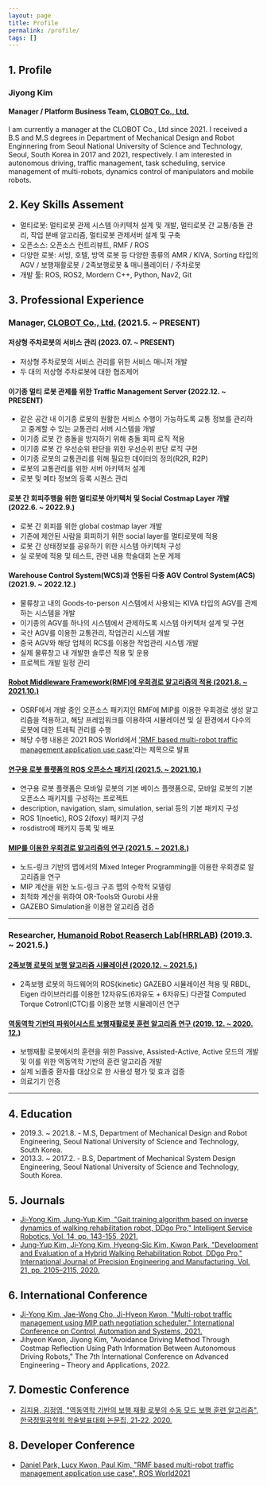 ```yaml
---
layout: page
title: Profile
permalink: /profile/
tags: []
---
```


## 1. Profile

### Jiyong Kim

#### Manager / Platform Business Team, [CLOBOT Co., Ltd.](https://www.clobot.co.kr)

I am currently a manager at the CLOBOT Co., Ltd since 2021. I received a B.S and M.S degrees in Department of Mechanical Design and Robot Enginnering from Seoul National University of Science and Technology, Seoul, South Korea in 2017 and 2021, respectively. I am interested in autonomous driving, traffic management, task scheduling, service management of multi-robots, dynamics control of manipulators and mobile robots.

## 2. Key Skills Assement

- 멀티로봇: 멀티로봇 관제 시스템 아키텍처 설계 및 개발, 멀티로봇 간 교통/충돌 관리, 작업 분배 알고리즘, 멀티로봇 관제서버 설계 및 구축
- 오픈소스: 오픈소스 컨트리뷰트, RMF / ROS
- 다양한 로봇: 서빙, 호텔, 방역 로봇 등 다양한 종류의 AMR / KIVA, Sorting 타입의 AGV / 보행재활로봇 / 2족보행로봇 & 매니퓰레이터 / 주차로봇
- 개발 툴: ROS, ROS2, Mordern C++, Python, Nav2, Git

## 3. Professional Experience

### Manager, [CLOBOT Co., Ltd.](https://www.clobot.co.kr) (2021.5. ~ PRESENT)

#### 저상형 주차로봇의 서비스 관리 (2023. 07. ~ PRESENT)

- 저상형 주차로봇의 서비스 관리를 위한 서비스 매니저 개발
- 두 대의 저상형 주차로봇에 대한 협조제어

#### 이기종 멀티 로봇 관제를 위한 Traffic Management Server (2022.12. ~ PRESENT)

- 같은 공간 내 이기종 로봇의 원활한 서비스 수행이 가능하도록 교통 정보를 관리하고 중계할 수 있는 교통관리 서버 시스템을 개발
- 이기종 로봇 간 충돌을 방지하기 위해 충돌 회피 로직 적용
- 이기종 로봇 간 우선순위 판단을 위한 우선순위 판단 로직 구현
- 이기종 로봇의 교통관리를 위해 필요한 데이터의 정의(R2R, R2P)
- 로봇의 교통관리를 위한 서버 아키텍처 설계
- 로봇 및 메타 정보의 등록 시퀀스 관리

#### 로봇 간 회피주행을 위한 멀티로봇 아키텍처 및 Social Costmap Layer 개발 (2022.6. ~ 2022.9.)

- 로봇 간 회피를 위한 global costmap layer 개발
- 기존에 제안된 사람을 회피하기 위한 social layer를 멀티로봇에 적용
- 로봇 간 상태정보를 공유하기 위한 시스템 아키텍처 구성
- 실 로봇에 적용 및 테스트, 관련 내용 학술대회 논문 게제

#### Warehouse Control System(WCS)과 연동된 다중 AGV Control System(ACS) (2021.9. ~ 2022.12.)

- 물류창고 내의 Goods-to-person 시스템에서 사용되는 KIVA 타입의 AGV를 관제하는 시스템을 개발
- 이기종의 AGV를 하나의 시스템에서 관제하도록 시스템 아키텍처 설계 및 구현
- 국산 AGV를 이용한 교통관리, 작업관리 시스템 개발
- 중국 AGV와 해당 업체의 RCS를 이용한 작업관리 시스템 개발
- 실제 물류창고 내 개발한 솔루션 적용 및 운용
- 프로젝트 개발 일정 관리

#### [Robot Middleware Framework(RMF)에 우회경로 알고리즘의 적용 (2021.8. ~ 2021.10.)](/portfolio/2021-08-25-rmf.html)

- OSRF에서 개발 중인 오픈소스 패키지인 RMF에 MIP를 이용한 우회경로 생성 알고리즘을 적용하고, 해당 프레임워크를 이용하여 시뮬레이션 및 실 환경에서 다수의 로봇에 대한 트레픽 관리를 수행
- 해당 수행 내용은 2021 ROS World에서 ['RMF based multi-robot traffic management application use case'](https://vimeo.com/649654300)라는 제목으로 발표

#### [연구용 로봇 플랫폼의 ROS 오픈소스 패키지 (2021.5. ~ 2021.10.)](/portfolio/2021-05-10-platform-clober.html)

- 연구용 로봇 플랫폼은 모바일 로봇의 기본 베이스 플랫폼으로, 모바일 로봇의 기본 오픈소스 패키지를 구성하는 프로젝트
- description, navigation, slam, simulation, serial 등의 기본 패키지 구성
- ROS 1(noetic), ROS 2(foxy) 패키지 구성
- rosdistro에 패키지 등록 및 배포

#### [MIP를 이용한 우회경로 알고리즘의 연구 (2021.5. ~ 2021.8.)](/portfolio/2021-05-10-mip-detour-path.html)

- 노드-링크 기반의 맵에서의 Mixed Integer Programming을 이용한 우회경로 알고리즘을 연구
- MIP 계산을 위한 노드-링크 구조 맵의 수학적 모델링
- 최적화 계산을 위하여 OR-Tools와 Gurobi 사용
- GAZEBO Simulation을 이용한 알고리즘 검증

---

### Researcher, [Humanoid Robot Reaserch Lab(HRRLAB)](http://www.hrrlab.com/) (2019.3. ~ 2021.5.)

#### [2족보행 로봇의 보행 알고리즘 시뮬레이션 (2020.12. ~ 2021.5.)](/portfolio/2020-12-01-biped-walking-robot.html)

- 2족보행 로봇의 하드웨어의 ROS(kinetic) GAZEBO 시뮬레이션 적용 및 RBDL, Eigen 라이브러리를 이용한 12자유도(6자유도 + 6자유도) 다관절 Computed Torque Cotronl(CTC)를 이용한 보행 시뮬레이션 연구

#### [역동역학 기반의 파워어시스트 보행재활로봇 훈련 알고리즘 연구 (2019. 12. ~ 2020. 12.)](/portfolio/2019-12-01-gait-rehabilitation-robot.html)

- 보행재활 로봇에서의 훈련을 위한 Passive, Assisted-Active, Active 모드의 개발 및 이를 위한 역동역학 기반의 훈련 알고리즘 개발
- 실제 뇌졸중 환자를 대상으로 한 사용성 평가 및 효과 검증
- 의료기기 인증

---

## 4. Education

- 2019.3. ~ 2021.8. - M.S, Department of Mechanical Design and Robot Engineering, Seoul National University of Science and Technology, South Korea.
- 2013.3. ~ 2017.2. - B.S, Department of Mechanical System Design Engineering, Seoul National University of Science and Technology, South Korea.

## 5. Journals

- [Ji-Yong Kim, Jung-Yup Kim, "Gait training algorithm based on inverse dynamics of walking rehabilitation robot, DDgo Pro," Intelligent Service Robotics, Vol. 14, pp. 143-155, 2021.](https://doi.org/10.1007/s11370-021-00357-8)
- [Jung‑Yup Kim, Ji‑Yong Kim, Hyeong‑Sic Kim, Kiwon Park, "Development and Evaluation of a Hybrid Walking Rehabilitation Robot, DDgo Pro," International Journal of Precision Engineering and Manufacturing, Vol. 21, pp. 2105–2115, 2020.](https://doi.org/10.1007/s12541-020-00404-x)

## 6. International Conference

- [Ji-Yong Kim, Jae-Wong Cho, Ji-Hyeon Kwon, "Multi-robot traffic management using MIP path negotiation scheduler," International Conference on Control, Automation and Systems, 2021.](https://ieeexplore.ieee.org/document/9649860)
- Jihyeon Kwon, Jiyong Kim, "Avoidance Driving Method Through Costmap Reflection Using Path Information Between Autonomous Driving Robots," The 7th International Conference on Advanced Engineering – Theory and Applications, 2022.

## 7. Domestic Conference

- [김지용, 김정엽, "역동역학 기반의 보행 재활 로봇의 수동 모드 보행 훈련 알고리즘", 한국정밀공학회 학술발표대회 논문집, 21-22, 2020.](https://www.dbpia.co.kr/journal/articleDetail?nodeId=NODE10489383)

## 8. Developer Conference

- [Daniel Park, Lucy Kwon, Paul Kim, "RMF based multi-robot traffic management application use case", ROS World2021](https://vimeo.com/649654300/698c1da5a6)
